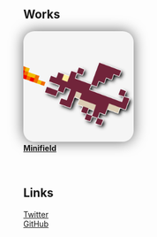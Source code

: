 ## Works

<img
     src="./images/icon_v2_512.png"
     alt="minifield"
     style="width: 200px; border-radius: 20px; filter: drop-shadow(0 0 0.75rem rgba(0, 0, 0, 0.6));"
/>  
**[Minifield](https://play.google.com/store/apps/details?id=org.hideckies.minifield)**

<br />

## Links

[Twitter](https://twitter.com/hideckies)  
[GitHub](https://github.com/hideckies)
